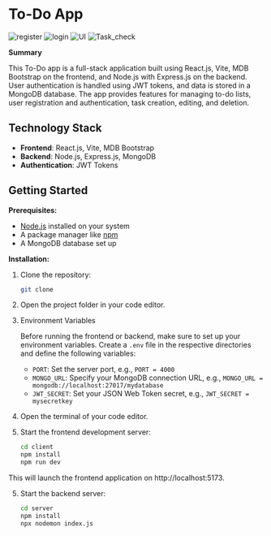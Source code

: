 # To-Do App



![register](https://github.com/Gobind557/ToDo-React-main/assets/72307219/9a022298-cf68-4f05-9474-2a9cb74dffcf)
![login](https://github.com/Gobind557/ToDo-React-main/assets/72307219/7c811e49-8a54-4cab-ad94-1696be22e730)
![UI](https://github.com/Gobind557/ToDo-React-main/assets/72307219/067a76de-fccd-44b1-982c-e77b35b2a80f)
![Task_check](https://github.com/Gobind557/ToDo-React-main/assets/72307219/2d78f1a1-36e7-4165-bcbe-5d9de471299b)



**Summary**

This To-Do app is a full-stack application built using React.js, Vite, MDB Bootstrap on the frontend, and Node.js with Express.js on the backend. User authentication is handled using JWT tokens, and data is stored in a MongoDB database. The app provides features for managing to-do lists, user registration and authentication, task creation, editing, and deletion.

## Technology Stack

- **Frontend**: React.js, Vite, MDB Bootstrap
- **Backend**: Node.js, Express.js, MongoDB
- **Authentication**: JWT Tokens


## Getting Started

**Prerequisites:**

- [Node.js](https://nodejs.org/) installed on your system
- A package manager like [npm](https://www.npmjs.com/)
- A MongoDB database set up

**Installation:**

1. Clone the repository:

   ```bash
   git clone 

2. Open the project folder in your code editor.
   
3. Environment Variables

   Before running the frontend or backend, make sure to set up your environment variables. Create a `.env` file in the respective directories and define the following variables:
   
      - `PORT`: Set the server port, e.g., `PORT = 4000`
      - `MONGO_URL`: Specify your MongoDB connection URL, e.g., `MONGO_URL = mongodb://localhost:27017/mydatabase`
      - `JWT_SECRET`: Set your JSON Web Token secret, e.g., `JWT_SECRET = mysecretkey`

5. Open the terminal of your code editor.

6. Start the frontend development server:  

   ```bash
   cd client
   npm install
   npm run dev
This will launch the frontend application on http://localhost:5173.

5. Start the backend server:

   ```bash
   cd server
   npm install
   npx nodemon index.js
   



